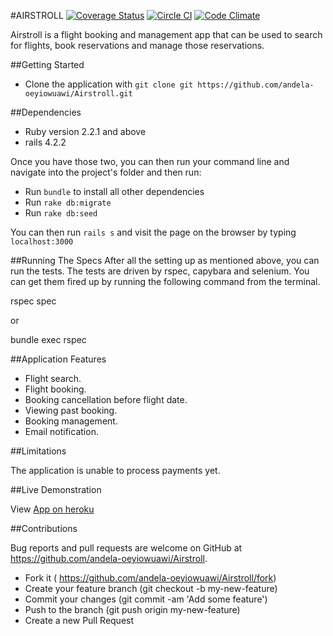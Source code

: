 #AIRSTROLL
[![Coverage Status](https://coveralls.io/repos/github/andela-oeyiowuawi/Airstroll/badge.svg?branch=master)](https://coveralls.io/github/andela-oeyiowuawi/Airstroll?branch=master)
[![Circle CI](https://circleci.com/gh/andela-oeyiowuawi/Airstroll.svg?style=svg)](https://circleci.com/gh/andela-oeyiowuawi/Airstroll)
[![Code Climate](https://codeclimate.com/github/andela-oeyiowuawi/Airstroll/badges/gpa.svg)](https://codeclimate.com/github/andela-oeyiowuawi/Airstroll)

Airstroll is a flight booking and management app that can be used to search for flights, book reservations and manage those reservations.

##Getting Started

* Clone the application with ```git clone git https://github.com/andela-oeyiowuawi/Airstroll.git```

##Dependencies

* Ruby version 2.2.1 and above
* rails 4.2.2

Once you have those two, you can then run your command line and navigate into the project's folder and then run:

* Run ```bundle``` to install all other dependencies
* Run ```rake db:migrate```
* Run ```rake db:seed ```

You can then run ```rails s``` and visit the page on the browser by typing ```localhost:3000```

##Running The Specs
After all the setting up as mentioned above, you can run the tests. The tests are driven by rspec, capybara and selenium. You can get them fired up by running the following command from the terminal.

rspec spec

or

bundle exec rspec

##Application Features

* Flight search.
* Flight booking.
* Booking cancellation before flight date.
* Viewing past booking.
* Booking management.
* Email notification.

##Limitations

The application is unable to process payments yet.

##Live Demonstration

View [App on heroku](https://airstroll.herokuapp.com/)

##Contributions

Bug reports and pull requests are welcome on GitHub at https://github.com/andela-oeyiowuawi/Airstroll.

* Fork it ( https://github.com/andela-oeyiowuawi/Airstroll/fork)
* Create your feature branch (git checkout -b my-new-feature)
* Commit your changes (git commit -am 'Add some feature')
* Push to the branch (git push origin my-new-feature)
* Create a new Pull Request
